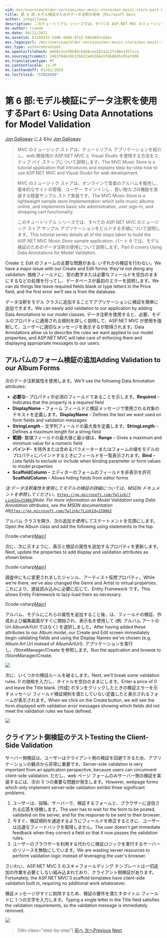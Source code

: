 ```yaml
---
uid: mvc/overview/older-versions/mvc-music-store/mvc-music-store-part-6
title: 第 6 部:モデル検証のためのデータ注釈の使用 |Microsoft Docs
author: jongalloway
description: このチュートリアル シリーズでは、すべての ASP.NET MVC のミュージック ストア サンプル アプリケーションをビルドする手順について説明します。 パート 6 では、V のモデルのデータ注釈の使用について説明しています.
ms.author: riande
ms.date: 04/21/2011
ms.assetid: b3193d33-2d0b-4d98-9712-58bd897c62ec
msc.legacyurl: /mvc/overview/older-versions/mvc-music-store/mvc-music-store-part-6
msc.type: authoredcontent
ms.openlocfilehash: b666c3cef0b09c6d68cee581a3c27c08e3357cca
ms.sourcegitcommit: 24b1f6decbb17bb22a45166e5fdb0845c65af498
ms.translationtype: MT
ms.contentlocale: ja-JP
ms.lasthandoff: 03/01/2019
ms.locfileid: "57024589"
---
```

<a name="part-6-using-data-annotations-for-model-validation"></a><span data-ttu-id="7395c-104">第 6 部:モデル検証にデータ注釈を使用する</span><span class="sxs-lookup"><span data-stu-id="7395c-104">Part 6: Using Data Annotations for Model Validation</span></span>
====================
<span data-ttu-id="7395c-105">[Jon Galloway](https://github.com/jongalloway) による</span><span class="sxs-lookup"><span data-stu-id="7395c-105">by [Jon Galloway](https://github.com/jongalloway)</span></span>

> <span data-ttu-id="7395c-106">MVC のミュージック ストアは、チュートリアル アプリケーションを紹介し、web 開発用の ASP.NET MVC と Visual Studio を使用する方法をステップ バイ ステップについて説明します。</span><span class="sxs-lookup"><span data-stu-id="7395c-106">The MVC Music Store is a tutorial application that introduces and explains step-by-step how to use ASP.NET MVC and Visual Studio for web development.</span></span>  
>   
> <span data-ttu-id="7395c-107">MVC のミュージック ストアは、オンラインで音楽のアルバムを販売し、基本的なサイトの管理、ユーザー サインインし、買い物カゴの機能を実装する軽量サンプル ストア実装です。</span><span class="sxs-lookup"><span data-stu-id="7395c-107">The MVC Music Store is a lightweight sample store implementation which sells music albums online, and implements basic site administration, user sign-in, and shopping cart functionality.</span></span>  
>   
> <span data-ttu-id="7395c-108">このチュートリアル シリーズでは、すべての ASP.NET MVC のミュージック ストア サンプル アプリケーションをビルドする手順について説明します。</span><span class="sxs-lookup"><span data-stu-id="7395c-108">This tutorial series details all of the steps taken to build the ASP.NET MVC Music Store sample application.</span></span> <span data-ttu-id="7395c-109">パート 6 では、モデル検証のためのデータ注釈の使用について説明します。</span><span class="sxs-lookup"><span data-stu-id="7395c-109">Part 6 covers Using Data Annotations for Model Validation.</span></span>


<span data-ttu-id="7395c-110">Create と Edit のフォームの主要な問題がある: いずれかの検証を行わない。</span><span class="sxs-lookup"><span data-stu-id="7395c-110">We have a major issue with our Create and Edit forms: they're not doing any validation.</span></span> <span data-ttu-id="7395c-111">価格フィールドに、型の数字または必要なフィールドを空白のままにするなどの処理を行ってし、データベースが最初のエラーを説明します。</span><span class="sxs-lookup"><span data-stu-id="7395c-111">We can do things like leave required fields blank or type letters in the Price field, and the first error we'll see is from the database.</span></span>

<span data-ttu-id="7395c-112">データ注釈をモデル クラスに追加することでアプリケーションに検証を簡単に追加できます。</span><span class="sxs-lookup"><span data-stu-id="7395c-112">We can easily add validation to our application by adding Data Annotations to our model classes.</span></span> <span data-ttu-id="7395c-113">データ注釈を使用すると、必要、モデルのプロパティに適用される規則を詳しく説明して、ASP.NET MVC が使用を強制して、ユーザーに適切なメッセージを表示するが取得されます。</span><span class="sxs-lookup"><span data-stu-id="7395c-113">Data Annotations allow us to describe the rules we want applied to our model properties, and ASP.NET MVC will take care of enforcing them and displaying appropriate messages to our users.</span></span>

## <a name="adding-validation-to-our-album-forms"></a><span data-ttu-id="7395c-114">アルバムのフォーム検証の追加</span><span class="sxs-lookup"><span data-stu-id="7395c-114">Adding Validation to our Album Forms</span></span>

<span data-ttu-id="7395c-115">次のデータ注釈属性を使用します。</span><span class="sxs-lookup"><span data-stu-id="7395c-115">We'll use the following Data Annotation attributes:</span></span>

- <span data-ttu-id="7395c-116">**必要な**– プロパティが必須のフィールドであることを示します。</span><span class="sxs-lookup"><span data-stu-id="7395c-116">**Required** – Indicates that the property is a required field</span></span>
- <span data-ttu-id="7395c-117">**DisplayName** – フォーム フィールドと検証メッセージで使用される対象のテキストを定義します。</span><span class="sxs-lookup"><span data-stu-id="7395c-117">**DisplayName** – Defines the text we want used on form fields and validation messages</span></span>
- <span data-ttu-id="7395c-118">**StringLength** – 文字列フィールドの最大長を定義します。</span><span class="sxs-lookup"><span data-stu-id="7395c-118">**StringLength** – Defines a maximum length for a string field</span></span>
- <span data-ttu-id="7395c-119">**範囲**– 数値フィールドの最大値と最小値は、</span><span class="sxs-lookup"><span data-stu-id="7395c-119">**Range** – Gives a maximum and minimum value for a numeric field</span></span>
- <span data-ttu-id="7395c-120">**バインド**– を除外または含めるパラメーターまたはフォームの値をモデルのプロパティにバインドするときにフィールドを一覧表示されます。</span><span class="sxs-lookup"><span data-stu-id="7395c-120">**Bind** – Lists fields to exclude or include when binding parameter or form values to model properties</span></span>
- <span data-ttu-id="7395c-121">**ScaffoldColumn** – エディターのフォームのフィールドを非表示を許可</span><span class="sxs-lookup"><span data-stu-id="7395c-121">**ScaffoldColumn** – Allows hiding fields from editor forms</span></span>

<span data-ttu-id="7395c-122">*注:データ注釈属性を使用してモデルの検証の詳細については、MSDN ドキュメントを参照してください。*[`https://go.microsoft.com/fwlink/?LinkId=159063`](https://go.microsoft.com/fwlink/?LinkId=159063)</span><span class="sxs-lookup"><span data-stu-id="7395c-122">*Note: For more information on Model Validation using Data Annotation attributes, see the MSDN documentation at*[`https://go.microsoft.com/fwlink/?LinkId=159063`](https://go.microsoft.com/fwlink/?LinkId=159063)</span></span>

<span data-ttu-id="7395c-123">アルバム クラスを開き、次の追加*を使用して*ステートメントを先頭にします。</span><span class="sxs-lookup"><span data-stu-id="7395c-123">Open the Album class and add the following *using* statements to the top.</span></span>

[!code-csharp[Main](mvc-music-store-part-6/samples/sample1.cs)]

<span data-ttu-id="7395c-124">次に、次に示すように、表示と検証の属性を追加するプロパティを更新します。</span><span class="sxs-lookup"><span data-stu-id="7395c-124">Next, update the properties to add display and validation attributes as shown below.</span></span>

[!code-csharp[Main](mvc-music-store-part-6/samples/sample2.cs)]

<span data-ttu-id="7395c-125">調査中にもに変更されましたジャンル、アーティスト仮想プロパティ。</span><span class="sxs-lookup"><span data-stu-id="7395c-125">While we're there, we've also changed the Genre and Artist to virtual properties.</span></span> <span data-ttu-id="7395c-126">これにより、遅延読み込みに必要に応じて、Entity Framework です。</span><span class="sxs-lookup"><span data-stu-id="7395c-126">This allows Entity Framework to lazy-load them as necessary.</span></span>

[!code-csharp[Main](mvc-music-store-part-6/samples/sample3.cs)]

<span data-ttu-id="7395c-127">アルバム、モデルにこれらの属性を追加すること後、は、フィールドの検証、作成および編集画面がすぐに開始され、表示名を使用して (例: アルバム アートの Url AlbumArtUrl ではなく) を選択しました。</span><span class="sxs-lookup"><span data-stu-id="7395c-127">After having added these attributes to our Album model, our Create and Edit screen immediately begin validating fields and using the Display Names we've chosen (e.g. Album Art Url instead of AlbumArtUrl).</span></span> <span data-ttu-id="7395c-128">アプリケーションを実行し、/StoreManager/Create を参照します。</span><span class="sxs-lookup"><span data-stu-id="7395c-128">Run the application and browse to /StoreManager/Create.</span></span>

![](mvc-music-store-part-6/_static/image1.png)

<span data-ttu-id="7395c-129">次に、いくつかの検証ルールを破るします。</span><span class="sxs-lookup"><span data-stu-id="7395c-129">Next, we'll break some validation rules.</span></span> <span data-ttu-id="7395c-130">0 の価格を入力し、タイトルを空白のままにします。</span><span class="sxs-lookup"><span data-stu-id="7395c-130">Enter a price of 0 and leave the Title blank.</span></span> <span data-ttu-id="7395c-131">[作成] ボタンをクリックしたときの検証エラーを示すメッセージ フィールド検証規則を満たしていない定義したと表示されるフォームが表示されます。</span><span class="sxs-lookup"><span data-stu-id="7395c-131">When we click on the Create button, we will see the form displayed with validation error messages showing which fields did not meet the validation rules we have defined.</span></span>

![](mvc-music-store-part-6/_static/image2.png)

## <a name="testing-the-client-side-validation"></a><span data-ttu-id="7395c-132">クライアント側検証のテスト</span><span class="sxs-lookup"><span data-stu-id="7395c-132">Testing the Client-Side Validation</span></span>

<span data-ttu-id="7395c-133">サーバー側検証は、ユーザーはクライアント側の検証を回避できるため、アプリケーションの観点から非常に重要です。</span><span class="sxs-lookup"><span data-stu-id="7395c-133">Server-side validation is very important from an application perspective, because users can circumvent client-side validation.</span></span> <span data-ttu-id="7395c-134">ただし、web ページ フォームのみサーバー側の検証を実装するには、次の 3 つの重要な問題が発生します。</span><span class="sxs-lookup"><span data-stu-id="7395c-134">However, webpage forms which only implement server-side validation exhibit three significant problems.</span></span>

1. <span data-ttu-id="7395c-135">ユーザーは、投稿、サーバーで、検証するフォームと、ブラウザーに送信される応答を待機します。</span><span class="sxs-lookup"><span data-stu-id="7395c-135">The user has to wait for the form to be posted, validated on the server, and for the response to be sent to their browser.</span></span>
2. <span data-ttu-id="7395c-136">今すぐ、検証規則を通過するようにフィールドを修正するときに、ユーザーは迅速なフィードバックを取得しません。</span><span class="sxs-lookup"><span data-stu-id="7395c-136">The user doesn't get immediate feedback when they correct a field so that it now passes the validation rules.</span></span>
3. <span data-ttu-id="7395c-137">ユーザーのブラウザーを利用する代わりに検証ロジックを実行するサーバーのリソースを無駄にしています。</span><span class="sxs-lookup"><span data-stu-id="7395c-137">We are wasting server resources to perform validation logic instead of leveraging the user's browser.</span></span>

<span data-ttu-id="7395c-138">さいわい、ASP.NET MVC 3 のスキャフォールディング テンプレートは一切追加の作業を必要としない組み込まれており、クライアント側検証があります。</span><span class="sxs-lookup"><span data-stu-id="7395c-138">Fortunately, the ASP.NET MVC 3 scaffold templates have client-side validation built in, requiring no additional work whatsoever.</span></span>

<span data-ttu-id="7395c-139">検証メッセージがすぐに削除するため、検証の要件を満たすタイトル フィールドに 1 つの文字を入力します。</span><span class="sxs-lookup"><span data-stu-id="7395c-139">Typing a single letter in the Title field satisfies the validation requirements, so the validation message is immediately removed.</span></span>

![](mvc-music-store-part-6/_static/image3.png)


> [!div class="step-by-step"]
> <span data-ttu-id="7395c-140">[前へ](mvc-music-store-part-5.md)
> [次へ](mvc-music-store-part-7.md)</span><span class="sxs-lookup"><span data-stu-id="7395c-140">[Previous](mvc-music-store-part-5.md)
[Next](mvc-music-store-part-7.md)</span></span>
